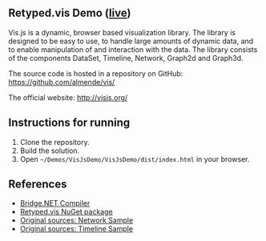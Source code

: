 ## Retyped.vis Demo ([live](https://demos.retyped.com/dist/vis.js/))

Vis.js is a dynamic, browser based visualization library. The library is designed to be easy to use, to handle large amounts of dynamic data, and to enable manipulation of and interaction with the data. The library consists of the components DataSet, Timeline, Network, Graph2d and Graph3d.

The source code is hosted in a repository on GitHub: https://github.com/almende/vis/

The official website: http://visjs.org/

## Instructions for running

1. Clone the repository.
1. Build the solution.
1. Open `~/Demos/VisJsDemo/VisJsDemo/dist/index.html` in your browser.

## References

- [Bridge.NET Compiler](https://bridge.net/)
- [Retyped.vis NuGet package](https://www.nuget.org/packages/retyped.vis/)
- [Original sources: Network Sample](https://github.com/almende/vis/blob/5563fc616885578ad51b2dfa6ccf70ccebf06126/examples/network/nodeStyles/groups.html)
- [Original sources: Timeline Sample](https://github.com/almende/vis/blob/5563fc616885578ad51b2dfa6ccf70ccebf06126/examples/timeline/editing/individualEditableItems.html)

